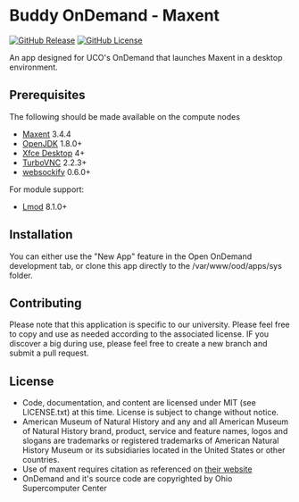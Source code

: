 # Buddy OnDemand - Maxent

[![GitHub Release](https://img.shields.io/github/v/release/UCO-HPC/buddy_maxent?style=flat-square)](https://github.com/UCO-HPC/buddy_maxent/blob/main/CHANGELOG.md)
[![GitHub License](https://img.shields.io/github/license/UCO-HPC/buddy_maxent?style=flat-square)](https://opensource.org/licenses/MIT)

An app designed for UCO's OnDemand that launches Maxent in a desktop environment.

## Prerequisites

The following should be made available on the compute nodes
- [Maxent] 3.4.4
- [OpenJDK] 1.8.0+
- [Xfce Desktop] 4+
- [TurboVNC] 2.2.3+
- [websockify] 0.6.0+

For module support:

- [Lmod] 8.1.0+

[Maxent]: https://biodiversityinformatics.amnh.org/open_source/maxent/
[OpenJDK]: https://openjdk.java.net/
[Xfce Desktop]: https://xfce.org/
[TurboVNC]: http://www.turbovnc.org/
[websockify]: https://github.com/novnc/websockify
[Lmod]: https://www.tacc.utexas.edu/research-development/tacc-projects/lmod

## Installation

You can either use the "New App" feature in the Open OnDemand development tab, or clone this app directly to the /var/www/ood/apps/sys folder. 

## Contributing

Please note that this application is specific to our university. Please feel free to copy and use as needed according to the associated license. IF you discover a big during use, please feel free to create a new branch and submit a pull request. 

## License

* Code, documentation, and content are licensed under MIT (see LICENSE.txt) at this time. License is subject to change without notice. 
* American Museum of Natural History and any and all American Museum of Natural History brand, product, service and feature names, logos and slogans are trademarks or registered trademarks of American Natural History Museum or its subsidiaries located in the United States or other countries.
* Use of maxent requires citation as referenced on [their website]
* OnDemand and it's source code are copyrighted by Ohio Supercomputer Center

[their website]: https://biodiversityinformatics.amnh.org/open_source/maxent/
